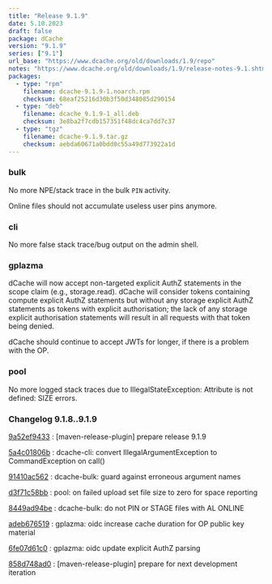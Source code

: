 ```yaml
---
title: "Release 9.1.9"
date: 5.10.2023
draft: false
package: dCache
version: "9.1.9"
series: ["9.1"]
url_base: "https://www.dcache.org/old/downloads/1.9/repo"
notes: "https://www.dcache.org/old/downloads/1.9/release-notes-9.1.shtml"
packages:
  - type: "rpm"
    filename: dcache-9.1.9-1.noarch.rpm
    checksum: 68eaf25216d30b3f50d348085d290154
  - type: "deb"
    filename: dcache_9.1.9-1_all.deb
    checksum: 3e8ba2f7cdb157351f48dc4ca7dd7c37
  - type: "tgz"
    filename: dcache-9.1.9.tar.gz
    checksum: aebda60671a0bdd0c55a49d773922a1d
---
```


### bulk

No more NPE/stack trace in the bulk `PIN` activity.

Online files should not accumulate useless user pins anymore.

### cli

No more false stack trace/bug output on the admin shell.

### gplazma

dCache will now accept non-targeted explicit AuthZ statements in the scope claim (e.g., storage.read). dCache will consider tokens containing compute explicit AuthZ statements but without any storage explicit AuthZ statements as tokens with explicit authorisation; the lack of any storage explicit authorisation statements will result in all requests with that token being denied.

dCache should continue to accept JWTs for longer, if there is a problem with the OP.

### pool

No more logged stack traces due to IllegalStateException: Attribute is not defined: SIZE errors.


### Changelog 9.1.8..9.1.9

<!-- git log 9.1.8..9.1.9 -no-merges -format='[%h](https://github.com/dcache/dcache/commit/%H)%n:   %s%n' -->

[9a52ef9433](https://github.com/dcache/dcache/commit/9a52ef94332e2c6b03249f18895404edf0c19026)
:   [maven-release-plugin] prepare release 9.1.9

[5a4c01806b](https://github.com/dcache/dcache/commit/5a4c01806bdb8f576fa743d870cc321ae6a0bf3d)
:   dcache-cli:  convert IllegalArgumentException to CommandException on call()

[91410ac562](https://github.com/dcache/dcache/commit/91410ac56218996d348567359b13e3b0a56aac96)
:   dcache-bulk:  guard against erroneous argument names

[d3f71c58bb](https://github.com/dcache/dcache/commit/d3f71c58bbd38b4440d2196caa9ed8c2d0e0d19e)
:   pool: on failed upload set file size to zero for space reporting

[8449ad94be](https://github.com/dcache/dcache/commit/8449ad94be6c55eea2f823f495f8427733232e64)
:   dcache-bulk:  do not PIN or STAGE files with AL ONLINE

[adeb676519](https://github.com/dcache/dcache/commit/adeb6765193015cd085942a2354eaf825b97bc7d)
:   gplazma: oidc increase cache duration for OP public key material

[6fe07d61c0](https://github.com/dcache/dcache/commit/6fe07d61c0366b46c9e848dca9ac7a7fb3719d4f)
:   gplazma: oidc update explicit AuthZ parsing

[858d748ad0](https://github.com/dcache/dcache/commit/858d748ad0b5ffa9a6fb6678697d41d5f8d52522)
:   [maven-release-plugin] prepare for next development iteration

